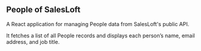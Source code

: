 ## People of SalesLoft 

A React application for managing People data from SalesLoft's public API.

It fetches a list of all People records and displays each person’s name, email address, and job title.
